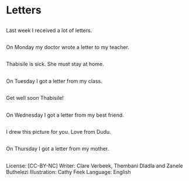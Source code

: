 # Letters

##
Last week I received a
lot of letters.

##
On Monday my doctor
wrote a letter to my
teacher.

##
Thabisile is sick. She
must stay at home.

##
On Tuesday I got a
letter from my class.

##
Get well soon Thabisile!

##
On Wednesday I got a
letter from my best
friend.

##
I drew this picture for
you. Love from Dudu.

##
On Thursday I got a
letter from my mother.

##
License: [CC-BY-NC]
Writer: Clare Verbeek, Thembani Dladla and Zanele Buthelezi
Illustration: Cathy Feek
Language: English

